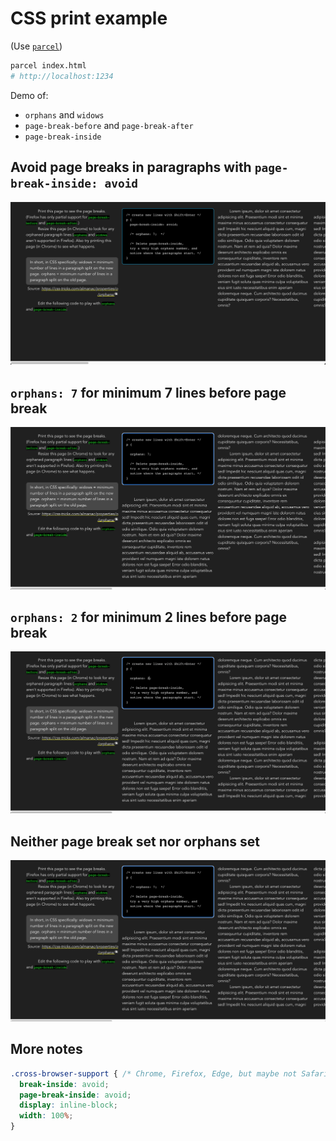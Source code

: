 # CSS print example

(Use [`parcel`](https://github.com/hchiam/learning-parcel))

```sh
parcel index.html
# http://localhost:1234
```

Demo of:

- `orphans` and `widows`
- `page-break-before` and `page-break-after`
- `page-break-inside`

## Avoid page breaks in paragraphs with `page-break-inside: avoid`

![Page break inside: avoid](page-break-inside-avoid.png)

## `orphans: 7` for minimum 7 lines before page break

![orphans: 7 for minimum 7 lines before page break](orphans-7-lines-before-page-break.png)

## `orphans: 2` for minimum 2 lines before page break

![orphans: 2 for minimum 2 lines before page break](orphans-2-lines-before-page-break.png)

## Neither page break set nor orphans set

![Neither page break set nor orphans set](neither-page-break-nor-orphans-set.png)

## More notes

```css
.cross-browser-support { /* Chrome, Firefox, Edge, but maybe not Safari */
  break-inside: avoid;
  page-break-inside: avoid;
  display: inline-block;
  width: 100%;
}
```

